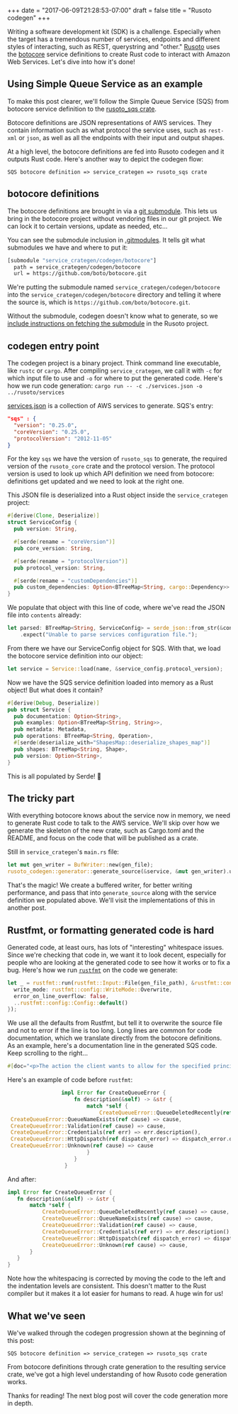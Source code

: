 +++
date = "2017-06-09T21:28:53-07:00"
draft = false
title = "Rusoto codegen"
+++

Writing a software development kit (SDK) is a challenge.  Especially when the target has a tremendous number of services, endpoints and different styles of interacting, such as REST, querystring and "other."  [Rusoto](https://github.com/rusoto/rusoto) uses the [botocore](https://github.com/boto/botocore) service definitions to create Rust code to interact with Amazon Web Services.  Let's dive into how it's done!

<!--more-->

## Using Simple Queue Service as an example

To make this post clearer, we'll follow the Simple Queue Service (SQS) from botocore service definition to the [rusoto_sqs crate](https://crates.io/crates/rusoto_sqs).

Botocore definitions are JSON representations of AWS services.  They contain information such as what protocol the service uses, such as `rest-xml` or `json`, as well as all the endpoints with their input and output shapes.

At a high level, the botocore definitions are fed into Rusoto codegen and it outputs Rust code.  Here's another way to depict the codegen flow:

```
SQS botocore definition => service_crategen => rusoto_sqs crate
```

## botocore definitions

The botocore definitions are brought in via a [git submodule](https://git-scm.com/docs/git-submodule).  This lets us bring in the botocore project without vendoring files in our git project.  We can lock it to certain versions, update as needed, etc...

You can see the submodule inclusion in [.gitmodules](https://github.com/rusoto/rusoto/blob/master/.gitmodules).  It tells git what submodules we have and where to put it:

```bash
[submodule "service_crategen/codegen/botocore"]
  path = service_crategen/codegen/botocore
  url = https://github.com/boto/botocore.git
```

We're putting the submodule named `service_crategen/codegen/botocore` into the `service_crategen/codegen/botocore` directory and telling it where the source is, which is `https://github.com/boto/botocore.git`.

Without the submodule, codegen doesn't know what to generate, so we [include instructions on fetching the submodule](https://github.com/rusoto/rusoto/blob/master/service_crategen/README.md) in the Rusoto project.

## codegen entry point

The codegen project is a binary project.  Think command line executable, like `rustc` or `cargo`.  After compiling `service_crategen`, we call it with `-c` for which input file to use and `-o` for where to put the generated code.  Here's how we run code generation: `cargo run -- -c ./services.json -o ../rusoto/services`

[services.json](https://github.com/rusoto/rusoto/blob/master/service_crategen/services.json) is a collection of AWS services to generate.  SQS's entry:

```json
"sqs" : {
  "version": "0.25.0",
  "coreVersion": "0.25.0",
  "protocolVersion": "2012-11-05"
}
```

For the key `sqs` we have the version of `rusoto_sqs` to generate, the required version of the `rusoto_core` crate and the protocol version.  The protocol version is used to look up which API definition we need from botocore: definitions get updated and we need to look at the right one.

This JSON file is deserialized into a Rust object inside the `service_crategen` project:

```rust
#[derive(Clone, Deserialize)]
struct ServiceConfig {
  pub version: String,

  #[serde(rename = "coreVersion")]
  pub core_version: String,

  #[serde(rename = "protocolVersion")]
  pub protocol_version: String,

  #[serde(rename = "customDependencies")]
  pub custom_dependencies: Option<BTreeMap<String, cargo::Dependency>>
}
```

We populate that object with this line of code, where we've read the JSON file into `contents` already:

```rust
let parsed: BTreeMap<String, ServiceConfig> = serde_json::from_str(&contents)
    .expect("Unable to parse services configuration file.");
```

From there we have our ServiceConfig object for SQS.  With that, we load the botocore service definition into our object:

```rust
let service = Service::load(name, &service_config.protocol_version);
```

Now we have the SQS service definition loaded into memory as a Rust object!  But what does it contain?

```rust
#[derive(Debug, Deserialize)]
pub struct Service {
  pub documentation: Option<String>,
  pub examples: Option<BTreeMap<String, String>>,
  pub metadata: Metadata,
  pub operations: BTreeMap<String, Operation>,
  #[serde(deserialize_with="ShapesMap::deserialize_shapes_map")]
  pub shapes: BTreeMap<String, Shape>,
  pub version: Option<String>,
}
```

This is all populated by Serde! 🎉

## The tricky part

With everything botocore knows about the service now in memory, we need to generate Rust code to talk to the AWS service.  We'll skip over how we generate the skeleton of the new crate, such as Cargo.toml and the README, and focus on the code that will be published as a crate.

Still in `service_crategen`'s `main.rs` file:

```rust
let mut gen_writer = BufWriter::new(gen_file);
rusoto_codegen::generator::generate_source(&service, &mut gen_writer).unwrap();
```

That's the magic!  We create a buffered writer, for better writing performance, and pass that into `generate_source` along with the service definition we populated above.  We'll visit the implementations of this in another post.

## Rustfmt, or formatting generated code is hard

Generated code, at least ours, has lots of "interesting" whitespace issues.  Since we're checking that code in, we want it to look decent, especially for people who are looking at the generated code to see how it works or to fix a bug.  Here's how we run [`rustfmt`](https://github.com/rust-lang-nursery/rustfmt) on the code we generate:

```rust
let _ = rustfmt::run(rustfmt::Input::File(gen_file_path), &rustfmt::config::Config {
  write_mode: rustfmt::config::WriteMode::Overwrite,
  error_on_line_overflow: false,
  ..rustfmt::config::Config::default()
});
```

We use all the defaults from Rustfmt, but tell it to overwrite the source file and not to error if the line is too long.  Long lines are common for code documentation, which we translate directly from the botocore definitions.  As an example, here's a documentation line in the generated SQS code.  Keep scrolling to the right...

```rust
#[doc="<p>The action the client wants to allow for the specified principal. The following values are valid:</p> <ul> <li> <p> <code>*</code> </p> </li> <li> <p> <code>ChangeMessageVisibility</code> </p> </li> <li> <p> <code>DeleteMessage</code> </p> </li> <li> <p> <code>GetQueueAttributes</code> </p> </li> <li> <p> <code>GetQueueUrl</code> </p> </li> <li> <p> <code>ReceiveMessage</code> </p> </li> <li> <p> <code>SendMessage</code> </p> </li> </ul> <p>For more information about these actions, see <a href=\"http://docs.aws.amazon.com/AWSSimpleQueueService/latest/SQSDeveloperGuide/acp-overview.html#PermissionTypes\">Understanding Permissions</a> in the <i>Amazon SQS Developer Guide</i>.</p> <p>Specifying <code>SendMessage</code>, <code>DeleteMessage</code>, or <code>ChangeMessageVisibility</code> for <code>ActionName.n</code> also grants permissions for the corresponding batch versions of those actions: <code>SendMessageBatch</code>, <code>DeleteMessageBatch</code>, and <code>ChangeMessageVisibilityBatch</code>.</p>"]
```

Here's an example of code before `rustfmt`:

```rust
                 impl Error for CreateQueueError {
                     fn description(&self) -> &str {
                         match *self {
                             CreateQueueError::QueueDeletedRecently(ref cause) => cause,
 CreateQueueError::QueueNameExists(ref cause) => cause,
 CreateQueueError::Validation(ref cause) => cause,
 CreateQueueError::Credentials(ref err) => err.description(),
 CreateQueueError::HttpDispatch(ref dispatch_error) => dispatch_error.description(),
 CreateQueueError::Unknown(ref cause) => cause
                         }
                     }
                  }
 ```

 And after:

 ```rust
impl Error for CreateQueueError {
    fn description(&self) -> &str {
        match *self {
            CreateQueueError::QueueDeletedRecently(ref cause) => cause,
            CreateQueueError::QueueNameExists(ref cause) => cause,
            CreateQueueError::Validation(ref cause) => cause,
            CreateQueueError::Credentials(ref err) => err.description(),
            CreateQueueError::HttpDispatch(ref dispatch_error) => dispatch_error.description(),
            CreateQueueError::Unknown(ref cause) => cause,
        }
    }
}
 ```

Note how the whitespacing is corrected by moving the code to the left and the indentation levels are consistent.  This doesn't matter to the Rust compiler but it makes it a lot easier for humans to read.  A huge win for us!

## What we've seen

We've walked through the codegen progression shown at the beginning of this post:

```
SQS botocore definition => service_crategen => rusoto_sqs crate
```

From botocore definitions through crate generation to the resulting service crate, we've got a high level understanding of how Rusoto code generation works.

Thanks for reading!  The next blog post will cover the code generation more in depth.
